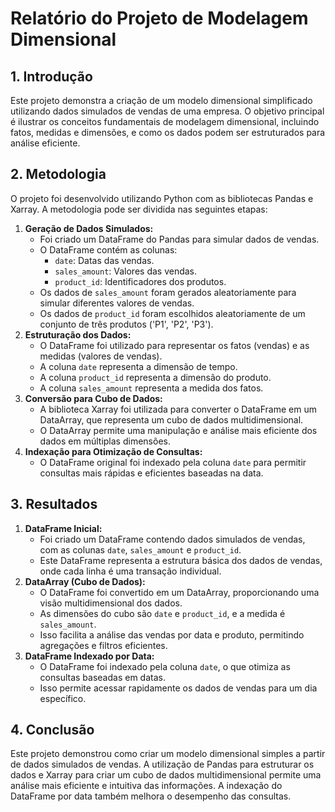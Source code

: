 # **Relatório do Projeto de Modelagem Dimensional**

## **1\. Introdução**

Este projeto demonstra a criação de um modelo dimensional simplificado utilizando dados simulados de vendas de uma empresa. O objetivo principal é ilustrar os conceitos fundamentais de modelagem dimensional, incluindo fatos, medidas e dimensões, e como os dados podem ser estruturados para análise eficiente.

## **2\. Metodologia**

O projeto foi desenvolvido utilizando Python com as bibliotecas Pandas e Xarray. A metodologia pode ser dividida nas seguintes etapas:

1. **Geração de Dados Simulados:**  
   * Foi criado um DataFrame do Pandas para simular dados de vendas.  
   * O DataFrame contém as colunas:  
     * `date`: Datas das vendas.  
     * `sales_amount`: Valores das vendas.  
     * `product_id`: Identificadores dos produtos.  
   * Os dados de `sales_amount` foram gerados aleatoriamente para simular diferentes valores de vendas.  
   * Os dados de `product_id` foram escolhidos aleatoriamente de um conjunto de três produtos ('P1', 'P2', 'P3').  
2. **Estruturação dos Dados:**  
   * O DataFrame foi utilizado para representar os fatos (vendas) e as medidas (valores de vendas).  
   * A coluna `date` representa a dimensão de tempo.  
   * A coluna `product_id` representa a dimensão do produto.  
   * A coluna `sales_amount` representa a medida dos fatos.  
3. **Conversão para Cubo de Dados:**  
   * A biblioteca Xarray foi utilizada para converter o DataFrame em um DataArray, que representa um cubo de dados multidimensional.  
   * O DataArray permite uma manipulação e análise mais eficiente dos dados em múltiplas dimensões.  
4. **Indexação para Otimização de Consultas:**  
   * O DataFrame original foi indexado pela coluna `date` para permitir consultas mais rápidas e eficientes baseadas na data.

## **3\. Resultados**

1. **DataFrame Inicial:**  
   * Foi criado um DataFrame contendo dados simulados de vendas, com as colunas `date`, `sales_amount` e `product_id`.  
   * Este DataFrame representa a estrutura básica dos dados de vendas, onde cada linha é uma transação individual.  
2. **DataArray (Cubo de Dados):**  
   * O DataFrame foi convertido em um DataArray, proporcionando uma visão multidimensional dos dados.  
   * As dimensões do cubo são `date` e `product_id`, e a medida é `sales_amount`.  
   * Isso facilita a análise das vendas por data e produto, permitindo agregações e filtros eficientes.  
3. **DataFrame Indexado por Data:**  
   * O DataFrame foi indexado pela coluna `date`, o que otimiza as consultas baseadas em datas.  
   * Isso permite acessar rapidamente os dados de vendas para um dia específico.

## **4\. Conclusão**

Este projeto demonstrou como criar um modelo dimensional simples a partir de dados simulados de vendas. A utilização de Pandas para estruturar os dados e Xarray para criar um cubo de dados multidimensional permite uma análise mais eficiente e intuitiva das informações. A indexação do DataFrame por data também melhora o desempenho das consultas.
